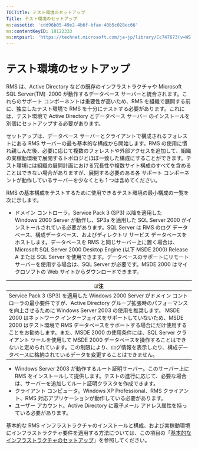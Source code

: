 ```yaml
---
TOCTitle: テスト環境のセットアップ
Title: テスト環境のセットアップ
ms:assetid: 'cdd96b05-49e2-4b6f-bfae-40b5c028ec66'
ms:contentKeyID: 18122333
ms:mtpsurl: 'https://technet.microsoft.com/ja-jp/library/Cc747673(v=WS.10)'
---
```


テスト環境のセットアップ
========================

RMS は、Active Directory などの既存のインフラストラクチャや Microsoft SQL Server(TM)  2000 が動作するデータベース サーバーと統合されます。これらのサポート コンポーネントは重要性が高いため、RMS を組織で展開する前に、独立したテスト環境で RMS を十分にテストする必要があります。これには、テスト環境で Active Directory とデータベース サーバー のインストールを別個にセットアップする必要があります。

セットアップは、データベース サーバーとクライアントで構成されるフォレストにある RMS サーバーの最も基本的な構成から開始します。RMS の使用に慣れ親しんだ後、必要に応じて複数のフォレストや外部アクセスを追加して、組織の実稼動環境で展開するトポロジとほぼ一致した構成にすることができます。テスト環境には組織の展開計画における冗長性や複数サイト構成のすべてを含めることはできない場合がありますが、展開する必要のある各 サポート コンポーネントが動作しているサーバーを少なくとも 1 つは含めてください。

RMS の基本構成をテストするために使用できるテスト環境の最小構成の一覧を次に示します。

-   ドメイン コントローラ。Service Pack 3 (SP3) 以降を適用した Windows 2000 Server が動作し、SP3a を適用した SQL Server 2000 がインストールされている必要があります。SQL Server は RMS のログ データベース、構成データベース、およびディレクトリ サービス データベースをホストします。データベースを RMS と同じサーバー上に置く場合は、Microsoft SQL Server 2000 Desktop Engine (以下 MSDE 2000) Release A または SQL Server を使用できます。データベースのサポートにリモート サーバーを使用する場合は、SQL Server が必要です。MSDE 2000 はマイクロソフトの Web サイトからダウンロードできます。

| ![](images/Cc747673.note(WS.10).gif)注                                                                                                                                                                                                                                                                                                                                                                                                                                                                                                                                                         |
|-----------------------------------------------------------------------------------------------------------------------------------------------------------------------------------------------------------------------------------------------------------------------------------------------------------------------------------------------------------------------------------------------------------------------------------------------------------------------------------------------------------------------------------------------------------------------------------------------------------------------------|
| Service Pack 3 (SP3) を適用した Windows 2000 Server がドメイン コントローラの最小要件ですが、Active Directory グループ拡張時のパフォーマンスを向上させるために Windows Server 2003 の使用を推奨します。 MSDE 2000 はネットワーク インターフェイスをサポートしていないため、MSDE 2000 はテスト環境で RMS データベースをサポートする場合にだけ使用することをお勧めします。また、MSDE 2000 の使用条件には、SQL Server クライアント ツールを使用して MSDE 2000 データベースを操作することはできないと定められています。この制限により、ログ情報を表示したり、構成データベースに格納されているデータを変更することはできません。 |

-   Windows Server 2003 が動作するルート証明サーバー。このサーバー上に RMS をインストールして提供します。テストの進行に応じて、必要な場合は、サーバーを追加してルート証明クラスタを作成できます。
-   クライアント コンピュータ。Windows XP Professional、RMS クライアント、RMS 対応アプリケーションが動作している必要があります。
-   ユーザー アカウント。Active Directory に電子メール アドレス属性を持っている必要があります。

基本的な RMS インフラストラクチャのインストールと構成、および実稼動環境にインフラストラクチャ要件を適用する方法については、この項目の「[基本的なインフラストラクチャのセットアップ](https://technet.microsoft.com/3a0a3a47-e755-4455-bb22-0e05053723e4)」を参照してください。
